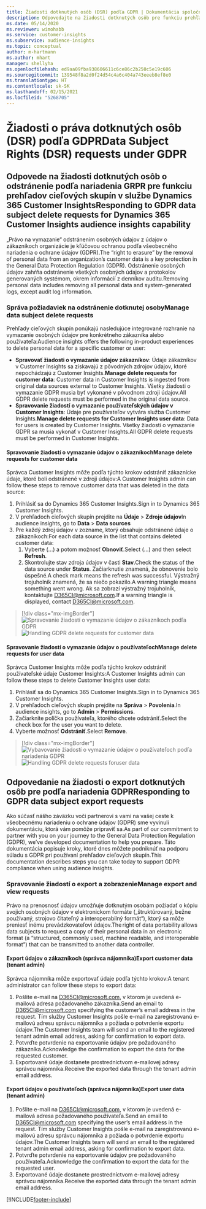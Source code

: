 ```yaml
---
title: Žiadosti dotknutých osôb (DSR) podľa GDPR | Dokumentácia spoločnosti Microsoft
description: Odpovedajte na žiadosti dotknutých osôb pre funkciu prehľadov cieľových skupín v službe Dynamics 365 Customer Insights.
ms.date: 05/14/2020
ms.reviewer: wimohabb
ms.service: customer-insights
ms.subservice: audience-insights
ms.topic: conceptual
author: m-hartmann
ms.author: mhart
manager: shellyha
ms.openlocfilehash: ed9aa09fba938606611c6ce86c2b250c5e19c606
ms.sourcegitcommit: 139548f8a2d0f24d54c4a6c404a743eeeb8ef8e0
ms.translationtype: HT
ms.contentlocale: sk-SK
ms.lasthandoff: 02/15/2021
ms.locfileid: "5268705"
---
```

# <a name="data-subject-rights-dsr-requests-under-gdpr"></a><span data-ttu-id="a3c53-103">Žiadosti o práva dotknutých osôb (DSR) podľa GDPR</span><span class="sxs-lookup"><span data-stu-id="a3c53-103">Data Subject Rights (DSR) requests under GDPR</span></span>

## <a name="responding-to-gdpr-data-subject-delete-requests-for-dynamics-365-customer-insights-audience-insights-capability"></a><span data-ttu-id="a3c53-104">Odpovede na žiadosti dotknutých osôb o odstránenie podľa nariadenia GRPR pre funkciu prehľadov cieľových skupín v službe Dynamics 365 Customer Insights</span><span class="sxs-lookup"><span data-stu-id="a3c53-104">Responding to GDPR data subject delete requests for Dynamics 365 Customer Insights audience insights capability</span></span>

<span data-ttu-id="a3c53-105">„Právo na vymazanie“ odstránením osobných údajov z údajov o zákazníkoch organizácie je kľúčovou ochranou podľa všeobecného nariadenia o ochrane údajov (GDPR).</span><span class="sxs-lookup"><span data-stu-id="a3c53-105">The “right to erasure” by the removal of personal data from an organization’s customer data is a key protection in the General Data Protection Regulation (GDPR).</span></span> <span data-ttu-id="a3c53-106">Odstránenie osobných údajov zahŕňa odstránenie všetkých osobných údajov a protokolov generovaných systémom, okrem informácií z denníkov auditu.</span><span class="sxs-lookup"><span data-stu-id="a3c53-106">Removing personal data includes removing all personal data and system-generated logs, except audit log information.</span></span>

### <a name="manage-data-subject-delete-requests"></a><span data-ttu-id="a3c53-107">Správa požiadaviek na odstránenie dotknutej osoby</span><span class="sxs-lookup"><span data-stu-id="a3c53-107">Manage data subject delete requests</span></span>

<span data-ttu-id="a3c53-108">Prehľady cieľových skupín ponúkajú nasledujúce integrované rozhranie na vymazanie osobných údajov pre konkrétneho zákazníka alebo používateľa:</span><span class="sxs-lookup"><span data-stu-id="a3c53-108">Audience insights offers the following in-product experiences to delete personal data for a specific customer or user:</span></span>

- <span data-ttu-id="a3c53-109">**Spravovať žiadosti o vymazanie údajov zákazníkov**: Údaje zákazníkov v Customer Insights sa získavajú z pôvodných zdrojov údajov, ktoré nepochádzajú z Customer Insights.</span><span class="sxs-lookup"><span data-stu-id="a3c53-109">**Manage delete requests for customer data**: Customer data in Customer Insights is ingested from original data sources external to Customer Insights.</span></span> <span data-ttu-id="a3c53-110">Všetky žiadosti o vymazanie GDPR musia byť vykonané v pôvodnom zdroji údajov.</span><span class="sxs-lookup"><span data-stu-id="a3c53-110">All GDPR delete requests must be performed in the original data source.</span></span>
- <span data-ttu-id="a3c53-111">**Spravovanie žiadostí o vymazanie používateľských údajov v Customer Insights**: Údaje pre používateľov vytvára služba Customer Insights.</span><span class="sxs-lookup"><span data-stu-id="a3c53-111">**Manage delete requests for Customer Insights user data**: Data for users is created by Customer Insights.</span></span> <span data-ttu-id="a3c53-112">Všetky žiadosti o vymazanie GDPR sa musia vykonať v Customer Insights.</span><span class="sxs-lookup"><span data-stu-id="a3c53-112">All GDPR delete requests must be performed in Customer Insights.</span></span>

#### <a name="manage-delete-requests-for-customer-data"></a><span data-ttu-id="a3c53-113">Spravovanie žiadostí o vymazanie údajov o zákazníkoch</span><span class="sxs-lookup"><span data-stu-id="a3c53-113">Manage delete requests for customer data</span></span>

<span data-ttu-id="a3c53-114">Správca Customer Insights môže podľa týchto krokov odstrániť zákaznícke údaje, ktoré boli odstránené v zdroji údajov:</span><span class="sxs-lookup"><span data-stu-id="a3c53-114">A Customer Insights admin can follow these steps to remove customer data that was deleted in the data source:</span></span>

1. <span data-ttu-id="a3c53-115">Prihlásiť sa do Dynamics 365 Customer Insights.</span><span class="sxs-lookup"><span data-stu-id="a3c53-115">Sign in to Dynamics 365 Customer Insights.</span></span>
2. <span data-ttu-id="a3c53-116">V prehľadoch cieľových skupín prejdite na **Údaje** > **Zdroje údajov**</span><span class="sxs-lookup"><span data-stu-id="a3c53-116">In audience insights, go to **Data** > **Data sources**</span></span>
3. <span data-ttu-id="a3c53-117">Pre každý zdroj údajov v zozname, ktorý obsahuje odstránené údaje o zákazníkoch:</span><span class="sxs-lookup"><span data-stu-id="a3c53-117">For each data source in the list that contains deleted customer data:</span></span>
   1. <span data-ttu-id="a3c53-118">Vyberte (...) a potom možnosť **Obnoviť**.</span><span class="sxs-lookup"><span data-stu-id="a3c53-118">Select (...) and then select **Refresh**.</span></span>
   2. <span data-ttu-id="a3c53-119">Skontrolujte stav zdroja údajov v časti **Stav**.</span><span class="sxs-lookup"><span data-stu-id="a3c53-119">Check the status of the data source under **Status**.</span></span> <span data-ttu-id="a3c53-120">Začiarknutie znamená, že obnovenie bolo úspešné.</span><span class="sxs-lookup"><span data-stu-id="a3c53-120">A check mark means the refresh was successful.</span></span> <span data-ttu-id="a3c53-121">Výstražný trojuholník znamená, že sa niečo pokazilo.</span><span class="sxs-lookup"><span data-stu-id="a3c53-121">A warning triangle means something went wrong.</span></span> <span data-ttu-id="a3c53-122">Ak sa zobrazí výstražný trojuholník, kontaktujte D365CI@microsoft.com.</span><span class="sxs-lookup"><span data-stu-id="a3c53-122">If a warning triangle is displayed, contact D365CI@microsoft.com.</span></span>

> [!div class="mx-imgBorder"]
> <span data-ttu-id="a3c53-123">![Spravovanie žiadostí o vymazanie údajov o zákazníkoch podľa GDPR](media/gdpr-data-sources.png "Spravovanie žiadostí o vymazanie údajov o zákazníkoch podľa GDPR")</span><span class="sxs-lookup"><span data-stu-id="a3c53-123">![Handling GDPR delete requests for customer data](media/gdpr-data-sources.png "Handling GDPR delete requests for customer data")</span></span>

#### <a name="manage-delete-requests-for-user-data"></a><span data-ttu-id="a3c53-124">Spravovanie žiadostí o vymazanie údajov o používateľoch</span><span class="sxs-lookup"><span data-stu-id="a3c53-124">Manage delete requests for user data</span></span>

<span data-ttu-id="a3c53-125">Správca Customer Insights môže podľa týchto krokov odstrániť používateľské údaje Customer Insights:</span><span class="sxs-lookup"><span data-stu-id="a3c53-125">A Customer Insights admin can follow these steps to delete Customer Insights user data:</span></span>

1. <span data-ttu-id="a3c53-126">Prihlásiť sa do Dynamics 365 Customer Insights.</span><span class="sxs-lookup"><span data-stu-id="a3c53-126">Sign in to Dynamics 365 Customer Insights.</span></span>
2. <span data-ttu-id="a3c53-127">V prehľadoch cieľových skupín prejdite na **Správa** > **Povolenia**.</span><span class="sxs-lookup"><span data-stu-id="a3c53-127">In audience insights, go to **Admin** > **Permissions**.</span></span>
3. <span data-ttu-id="a3c53-128">Začiarknite políčka používateľa, ktorého chcete odstrániť.</span><span class="sxs-lookup"><span data-stu-id="a3c53-128">Select the check box for the user you want to delete.</span></span>
4. <span data-ttu-id="a3c53-129">Vyberte možnosť **Odstrániť**.</span><span class="sxs-lookup"><span data-stu-id="a3c53-129">Select **Remove**.</span></span>

> [!div class="mx-imgBorder"]
> <span data-ttu-id="a3c53-130">![Vybavovanie žiadostí o vymazanie údajov o používateľoch podľa nariadenia GDPR](media/gdpr-permissions.png "Vybavovanie žiadostí o vymazanie údajov o používateľoch podľa nariadenia GDPR")</span><span class="sxs-lookup"><span data-stu-id="a3c53-130">![Handling GDPR delete requests foruser data](media/gdpr-permissions.png "Handling GDPR delete requests for user data")</span></span>

## <a name="responding-to-gdpr-data-subject-export-requests"></a><span data-ttu-id="a3c53-131">Odpovedanie na žiadosti o export dotknutých osôb pre podľa nariadenia GDPR</span><span class="sxs-lookup"><span data-stu-id="a3c53-131">Responding to GDPR data subject export requests</span></span>

<span data-ttu-id="a3c53-132">Ako súčasť nášho záväzku voči partnerovi s vami na vašej ceste k všeobecnému nariadeniu o ochrane údajov (GDPR) sme vyvinuli dokumentáciu, ktorá vám pomôže pripraviť sa.</span><span class="sxs-lookup"><span data-stu-id="a3c53-132">As part of our commitment to partner with you on your journey to the General Data Protection Regulation (GDPR), we’ve developed documentation to help you prepare.</span></span> <span data-ttu-id="a3c53-133">Táto dokumentácia popisuje kroky, ktoré dnes môžete podniknúť na podporu súladu s GDPR pri používaní prehľadov cieľových skupín.</span><span class="sxs-lookup"><span data-stu-id="a3c53-133">This documentation describes steps you can take today to support GDPR compliance when using audience insights.</span></span>

### <a name="manage-export-and-view-requests"></a><span data-ttu-id="a3c53-134">Spravovanie žiadostí o export a zobrazenie</span><span class="sxs-lookup"><span data-stu-id="a3c53-134">Manage export and view requests</span></span>

<span data-ttu-id="a3c53-135">Právo na prenosnosť údajov umožňuje dotknutým osobám požiadať o kópiu svojich osobných údajov v elektronickom formáte („štruktúrovaný, bežne používaný, strojovo čitateľný a interoperabilný formát“), ktorý sa môže preniesť inému prevádzkovateľovi údajov.</span><span class="sxs-lookup"><span data-stu-id="a3c53-135">The right of data portability allows data subjects to request a copy of their personal data in an electronic format (a “structured, commonly used, machine readable, and interoperable format”) that can be transmitted to another data controller.</span></span>

#### <a name="export-customer-data-tenant-admin"></a><span data-ttu-id="a3c53-136">Export údajov o zákazníkoch (správca nájomníka)</span><span class="sxs-lookup"><span data-stu-id="a3c53-136">Export customer data (tenant admin)</span></span>

<span data-ttu-id="a3c53-137">Správca nájomníka môže exportovať údaje podľa týchto krokov:</span><span class="sxs-lookup"><span data-stu-id="a3c53-137">A tenant administrator can follow these steps to export data:</span></span>

1. <span data-ttu-id="a3c53-138">Pošlite e-mail na D365CI@microsoft.com, v ktorom je uvedená e-mailová adresa požadovaného zákazníka.</span><span class="sxs-lookup"><span data-stu-id="a3c53-138">Send an email to D365CI@microsoft.com specifying the customer’s email address in the request.</span></span> <span data-ttu-id="a3c53-139">Tím služby Customer Insights pošle e-mail na zaregistrovanú e-mailovú adresu správcu nájomníka a požiada o potvrdenie exportu údajov.</span><span class="sxs-lookup"><span data-stu-id="a3c53-139">The Customer Insights team will send an email to the registered tenant admin email address, asking for confirmation to export data.</span></span>
2. <span data-ttu-id="a3c53-140">Potvrďte potvrdenie na exportovanie údajov pre požadovaného zákazníka.</span><span class="sxs-lookup"><span data-stu-id="a3c53-140">Acknowledge the confirmation to export the data for the requested customer.</span></span>
3. <span data-ttu-id="a3c53-141">Exportované údaje dostanete prostredníctvom e-mailovej adresy správcu nájomníka.</span><span class="sxs-lookup"><span data-stu-id="a3c53-141">Receive the exported data through the tenant admin email address.</span></span>

#### <a name="export-user-data-tenant-admin"></a><span data-ttu-id="a3c53-142">Export údajov o používateľoch (správca nájomníka)</span><span class="sxs-lookup"><span data-stu-id="a3c53-142">Export user data (tenant admin)</span></span>

1. <span data-ttu-id="a3c53-143">Pošlite e-mail na D365CI@microsoft.com, v ktorom je uvedená e-mailová adresa požadovaného používateľa.</span><span class="sxs-lookup"><span data-stu-id="a3c53-143">Send an email to D365CI@microsoft.com specifying the user’s email address in the request.</span></span> <span data-ttu-id="a3c53-144">Tím služby Customer Insights pošle e-mail na zaregistrovanú e-mailovú adresu správcu nájomníka a požiada o potvrdenie exportu údajov.</span><span class="sxs-lookup"><span data-stu-id="a3c53-144">The Customer Insights team will send an email to the registered tenant admin email address, asking for confirmation to export data.</span></span>
2. <span data-ttu-id="a3c53-145">Potvrďte potvrdenie na exportovanie údajov pre požadovaného používateľa.</span><span class="sxs-lookup"><span data-stu-id="a3c53-145">Acknowledge the confirmation to export the data for the requested user.</span></span>
3. <span data-ttu-id="a3c53-146">Exportované údaje dostanete prostredníctvom e-mailovej adresy správcu nájomníka.</span><span class="sxs-lookup"><span data-stu-id="a3c53-146">Receive the exported data through the tenant admin email address.</span></span>


[!INCLUDE[footer-include](../includes/footer-banner.md)]